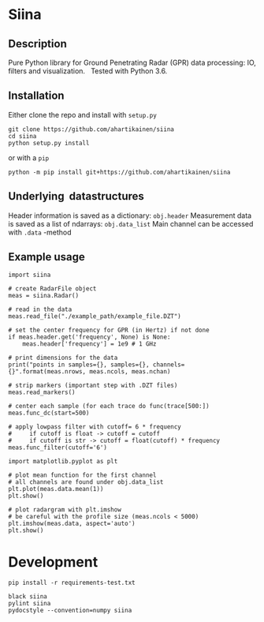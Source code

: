 # Siina

## Description

Pure Python library for Ground Penetrating Radar (GPR) data processing: IO, filters and visualization.  
Tested with Python 3.6.


## Installation

Either clone the repo and install with `setup.py`

```
git clone https://github.com/ahartikainen/siina  
cd siina
python setup.py install
```

or with a `pip`

`python -m pip install git+https://github.com/ahartikainen/siina`


## Underlying  datastructures

Header information is saved as a dictionary: `obj.header`
Measurement data is saved as a list of ndarrays: `obj.data_list`
Main channel can be accessed with `.data` -method

## Example usage

```
import siina

# create RadarFile object
meas = siina.Radar()

# read in the data
meas.read_file("./example_path/example_file.DZT")

# set the center frequency for GPR (in Hertz) if not done
if meas.header.get('frequency', None) is None:
    meas.header['frequency'] = 1e9 # 1 GHz

# print dimensions for the data
print("points in samples={}, samples={}, channels={}".format(meas.nrows, meas.ncols, meas.nchan)

# strip markers (important step with .DZT files)
meas.read_markers()

# center each sample (for each trace do func(trace[500:])
meas.func_dc(start=500)

# apply lowpass filter with cutoff= 6 * frequency
#     if cutoff is float -> cutoff = cutoff
#     if cutoff is str -> cutoff = float(cutoff) * frequency
meas.func_filter(cutoff='6')

import matplotlib.pyplot as plt

# plot mean function for the first channel
# all channels are found under obj.data_list
plt.plot(meas.data.mean(1))
plt.show()

# plot radargram with plt.imshow
# be careful with the profile size (meas.ncols < 5000)
plt.imshow(meas.data, aspect='auto')
plt.show()
```
# Development

```
pip install -r requirements-test.txt
```

```
black siina
pylint siina
pydocstyle --convention=numpy siina
```
